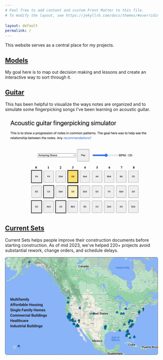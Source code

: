 ```yaml
---
# Feel free to add content and custom Front Matter to this file.
# To modify the layout, see https://jekyllrb.com/docs/themes/#overriding-theme-defaults

layout: default
permalink: /
---
```


This website serves as a central place for my projects.


## [Models](/models/)
My goal here is to map out decision making and lessons and create an interactive way to sort through it.

## [Guitar](/guitar/)
This has been helpful to visualize the ways notes are organized and to simulate some fingerpicking songs I've been learning on acoustic guitar.

![Guitar Simulator](/img/guitarsim.png)

## [Current Sets](/cs/)
Current Sets helps people improve their construction documents before starting construction. As of mid 2023, we've helped 220+ projects avoid substantial rework, change orders, and schedule delays.

![Projects reviewed](/img/map.png)
